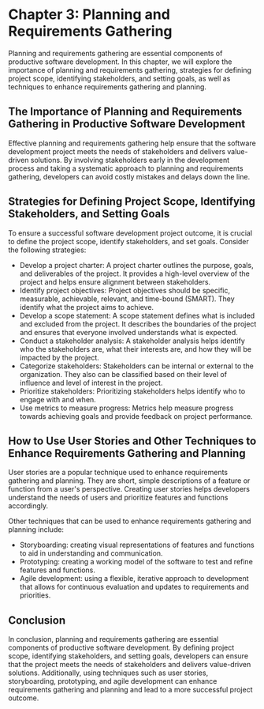 Chapter 3: Planning and Requirements Gathering
==============================================

Planning and requirements gathering are essential components of productive software development. In this chapter, we will explore the importance of planning and requirements gathering, strategies for defining project scope, identifying stakeholders, and setting goals, as well as techniques to enhance requirements gathering and planning.

The Importance of Planning and Requirements Gathering in Productive Software Development
----------------------------------------------------------------------------------------

Effective planning and requirements gathering help ensure that the software development project meets the needs of stakeholders and delivers value-driven solutions. By involving stakeholders early in the development process and taking a systematic approach to planning and requirements gathering, developers can avoid costly mistakes and delays down the line.

Strategies for Defining Project Scope, Identifying Stakeholders, and Setting Goals
----------------------------------------------------------------------------------

To ensure a successful software development project outcome, it is crucial to define the project scope, identify stakeholders, and set goals. Consider the following strategies:

* Develop a project charter: A project charter outlines the purpose, goals, and deliverables of the project. It provides a high-level overview of the project and helps ensure alignment between stakeholders.
* Identify project objectives: Project objectives should be specific, measurable, achievable, relevant, and time-bound (SMART). They identify what the project aims to achieve.
* Develop a scope statement: A scope statement defines what is included and excluded from the project. It describes the boundaries of the project and ensures that everyone involved understands what is expected.
* Conduct a stakeholder analysis: A stakeholder analysis helps identify who the stakeholders are, what their interests are, and how they will be impacted by the project.
* Categorize stakeholders: Stakeholders can be internal or external to the organization. They also can be classified based on their level of influence and level of interest in the project.
* Prioritize stakeholders: Prioritizing stakeholders helps identify who to engage with and when.
* Use metrics to measure progress: Metrics help measure progress towards achieving goals and provide feedback on project performance.

How to Use User Stories and Other Techniques to Enhance Requirements Gathering and Planning
-------------------------------------------------------------------------------------------

User stories are a popular technique used to enhance requirements gathering and planning. They are short, simple descriptions of a feature or function from a user's perspective. Creating user stories helps developers understand the needs of users and prioritize features and functions accordingly.

Other techniques that can be used to enhance requirements gathering and planning include:

* Storyboarding: creating visual representations of features and functions to aid in understanding and communication.
* Prototyping: creating a working model of the software to test and refine features and functions.
* Agile development: using a flexible, iterative approach to development that allows for continuous evaluation and updates to requirements and priorities.

Conclusion
----------

In conclusion, planning and requirements gathering are essential components of productive software development. By defining project scope, identifying stakeholders, and setting goals, developers can ensure that the project meets the needs of stakeholders and delivers value-driven solutions. Additionally, using techniques such as user stories, storyboarding, prototyping, and agile development can enhance requirements gathering and planning and lead to a more successful project outcome.
